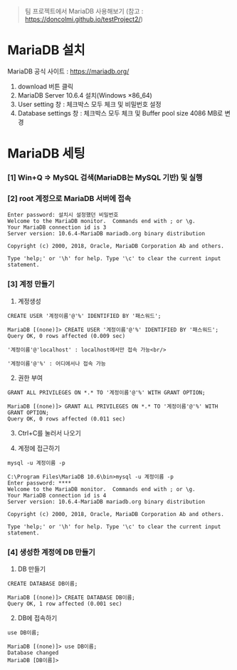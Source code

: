 > 팀 프로젝트에서 MariaDB 사용해보기 (참고 : https://doncolmi.github.io/testProject2/)



# MariaDB 설치

MariaDB 공식 사이트 : https://mariadb.org/

  1. download 버튼 클릭
  2. MariaDB Server 10.6.4 설치(Windows ×86_64)
  3. User setting 창 : 체크박스 모두 체크 및 비밀번호 설정
  4. Database settings 창 : 체크박스 모두 체크 및 Buffer pool size 4086 MB로 변경

# MariaDB 세팅

### [1] Win+Q => MySQL 검색(MariaDB는 MySQL 기반) 및 실행

### [2] root 계정으로 MariaDB 서버에 접속

```
Enter password: 설치시 설정했던 비밀번호
Welcome to the MariaDB monitor.  Commands end with ; or \g.
Your MariaDB connection id is 3
Server version: 10.6.4-MariaDB mariadb.org binary distribution

Copyright (c) 2000, 2018, Oracle, MariaDB Corporation Ab and others.

Type 'help;' or '\h' for help. Type '\c' to clear the current input statement.
```

### [3] 계정 만들기

1. 계정생성

```
CREATE USER '계정이름'@'%' IDENTIFIED BY '패스워드';
```

```
MariaDB [(none)]> CREATE USER '계정이름'@'%' IDENTIFIED BY '패스워드';
Query OK, 0 rows affected (0.009 sec)
```

    '계정이름'@'localhost' : localhost에서만 접속 가능<br/>

    '계정이름'@'%' : 어디에서나 접속 가능

2. 권한 부여

```
GRANT ALL PRIVILEGES ON *.* TO '계정이름'@'%' WITH GRANT OPTION;
```

```
MariaDB [(none)]> GRANT ALL PRIVILEGES ON *.* TO '계정이름'@'%' WITH GRANT OPTION;
Query OK, 0 rows affected (0.011 sec)
```

3. Ctrl+C를 눌러서 나오기

4. 계정에 접근하기

```
mysql -u 계정이름 -p
```

```
C:\Program Files\MariaDB 10.6\bin>mysql -u 계정이름 -p
Enter password: ****
Welcome to the MariaDB monitor.  Commands end with ; or \g.
Your MariaDB connection id is 4
Server version: 10.6.4-MariaDB mariadb.org binary distribution

Copyright (c) 2000, 2018, Oracle, MariaDB Corporation Ab and others.

Type 'help;' or '\h' for help. Type '\c' to clear the current input statement.
```

### [4] 생성한 계정에 DB 만들기

1. DB 만들기

```
CREATE DATABASE DB이름;
```

```
MariaDB [(none)]> CREATE DATABASE DB이름;
Query OK, 1 row affected (0.001 sec)
```

2. DB에 접속하기

```
use DB이름;
```

```
MariaDB [(none)]> use DB이름;
Database changed
MariaDB [DB이름]>
```

